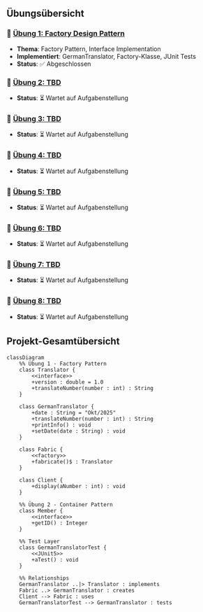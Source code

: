 ## Übungsübersicht

### 📁 [Übung 1: Factory Design Pattern](src/org/hbrs/se1/ws25/exercises/uebung1/README.md)
- **Thema**: Factory Pattern, Interface Implementation
- **Implementiert**: GermanTranslator, Factory-Klasse, JUnit Tests
- **Status**: ✅ Abgeschlossen

### 📁 [Übung 2: TBD](src/org/hbrs/se1/ws25/exercises/uebung2/README.md)
- **Status**: ⏳ Wartet auf Aufgabenstellung

### 📁 [Übung 3: TBD](src/org/hbrs/se1/ws25/exercises/uebung3/README.md)
- **Status**: ⏳ Wartet auf Aufgabenstellung

### 📁 [Übung 4: TBD](src/org/hbrs/se1/ws25/exercises/uebung4/README.md)
- **Status**: ⏳ Wartet auf Aufgabenstellung

### 📁 [Übung 5: TBD](src/org/hbrs/se1/ws25/exercises/uebung5/README.md)
- **Status**: ⏳ Wartet auf Aufgabenstellung

### 📁 [Übung 6: TBD](src/org/hbrs/se1/ws25/exercises/uebung6/README.md)
- **Status**: ⏳ Wartet auf Aufgabenstellung

### 📁 [Übung 7: TBD](src/org/hbrs/se1/ws25/exercises/uebung7/README.md)
- **Status**: ⏳ Wartet auf Aufgabenstellung

### 📁 [Übung 8: TBD](src/org/hbrs/se1/ws25/exercises/uebung8/README.md)
- **Status**: ⏳ Wartet auf Aufgabenstellung

## Projekt-Gesamtübersicht

```mermaid
classDiagram
    %% Übung 1 - Factory Pattern
    class Translator {
        <<interface>>
        +version : double = 1.0
        +translateNumber(number : int) : String
    }
    
    class GermanTranslator {
        +date : String = "Okt/2025"
        +translateNumber(number : int) : String
        +printInfo() : void
        +setDate(date : String) : void
    }
    
    class Fabric {
        <<factory>>
        +fabricate()$ : Translator
    }
    
    class Client {
        +display(aNumber : int) : void
    }
    
    %% Übung 2 - Container Pattern
    class Member {
        <<interface>>
        +getID() : Integer
    }
    
    %% Test Layer
    class GermanTranslatorTest {
        <<JUnit5>>
        +aTest() : void
    }
    
    %% Relationships
    GermanTranslator ..|> Translator : implements
    Fabric ..> GermanTranslator : creates
    Client --> Fabric : uses
    GermanTranslatorTest --> GermanTranslator : tests
```
